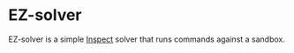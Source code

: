 # EZ-solver

EZ-solver is a simple [Inspect](https://inspect.aisi.org.uk/) solver that runs commands against a sandbox.
